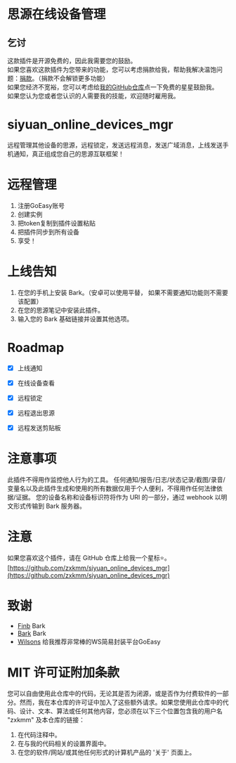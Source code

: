 # 思源在线设备管理

## 乞讨
这款插件是开源免费的，因此我需要您的鼓励。  
如果您喜欢这款插件为您带来的功能，您可以考虑捐款给我，帮助我解决温饱问题：[捐款](https://pipe.b3log.org/blogs/zxkmm/articles/2025/02/08/1738993480704)。（捐款不会解锁更多功能）  
如果您经济不宽裕，您可以考虑给[我的GitHub仓库](https://github.com/zxkmm/siyuan_online_devices_mgr)点一下免费的星星鼓励我。  
如果您认为您或者您认识的人需要我的技能，欢迎随时雇用我。  

##
# siyuan_online_devices_mgr
远程管理其他设备的思源，远程锁定，发送远程消息，发送广域消息，上线发送手机通知，真正组成您自己的思源互联框架！

# 远程管理
1. 注册GoEasy账号
2. 创建实例
3. 把token复制到插件设置粘贴
4. 把插件同步到所有设备
5. 享受！

# 上线告知
1. 在您的手机上安装 Bark。（安卓可以使用平替， 如果不需要通知功能则不需要该配置）
2. 在您的思源笔记中安装此插件。
3. 输入您的 Bark 基础链接并设置其他选项。

# Roadmap
* [x] 上线通知
* [x] 在线设备查看
* [x] 远程锁定
* [x] 远程退出思源
* [x] 远程发送剪贴板


# 注意事项
此插件不得用作监控他人行为的工具。
任何通知/报告/日志/状态记录/截图/录音/变量名以及此插件生成和使用的所有数据仅用于个人便利，不得用作任何法律依据/证据。
您的设备名称和设备标识符将作为 URI 的一部分，通过 webhook 以明文形式传输到 Bark 服务器。

# 注意
如果您喜欢这个插件，请在 GitHub 仓库上给我一个星标⭐。[https://github.com/zxkmm/siyuan_online_devices_mgr](https://github.com/zxkmm/siyuan_online_devices_mgr)


# 致谢
- [Finb](https://github.com/Finb) Bark
- [Bark](https://github.com/Finb/Bark) Bark
- [Wilsons](https://ld246.com/member/wilsons) 给我推荐非常棒的WS简易封装平台GoEasy


# MIT 许可证附加条款

您可以自由使用此仓库中的代码，无论其是否为闭源，或是否作为付费软件的一部分。然而，我在本仓库的许可证中加入了这些额外请求。如果您使用此仓库中的代码、设计、文本、算法或任何其他内容，您必须在以下三个位置包含我的用户名 "zxkmm" 及本仓库的链接：

1. 在代码注释中。
2. 在与我的代码相关的设置界面中。
3. 在您的软件/网站/或其他任何形式的计算机产品的 '关于' 页面上。
